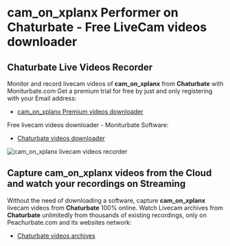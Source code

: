 # cam_on_xplanx Performer on Chaturbate - Free LiveCam videos downloader

## Chaturbate Live Videos Recorder

Monitor and record livecam videos of **cam_on_xplanx** from **Chaturbate** with Moniturbate.com
Get a premium trial for free by just and only registering with your Email address:
* [cam_on_xplanx Premium videos downloader](https://moniturbate.com/request-demo-licence-key.html)

Free livecam videos downloader - Moniturbate Software:
* [Chaturbate videos downloader](https://moniturbate.com/moniturbate-download-software.html)

![cam_on_xplanx livecam videos recorder](https://peachurnet.com/templates/moniturbate-software.png)


## Capture cam_on_xplanx videos from the Cloud and watch your recordings on Streaming

Without the need of downloading a software, capture **cam_on_xplanx** livecam videos from **Chaturbate** 100% online.
Watch Livecam archives from **Chaturbate** unlimitedly from thousands of existing recordings, only on Peachurbate.com and its websites network:
* [Chaturbate videos archives](https://peachurnet.com/)